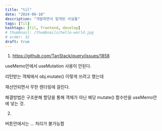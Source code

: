 ```yaml
---
title: "til"
date: "2024-09-10"
description: "개발하면서 알게된 사실들"
tags: [Til]
hashtags: [til, frontend, develop]
# thumbnail: /thumbnails/hello-world.jpg
# order: 32
draft: true
---
```


1.  https://github.com/TanStack/query/issues/1858

useMemo안에서 useMutation 사용이 안된다.

리턴받는 객체에서 obj.mutate() 이렇게 쓰려고 했는데

재선언되면서 무한 렌더링에 걸린다.

해결방법은 구조분해 할당을 통해 객체가 아닌 해당 mutate() 함수만을 useMemo안에 넣는 것.

2.

버튼안에서는 ... 처리가 불가능함
